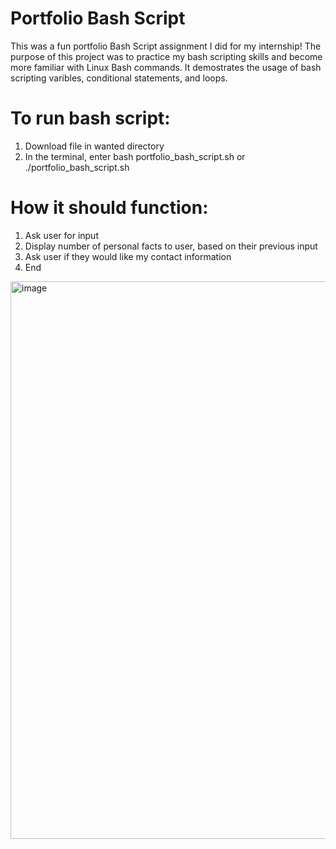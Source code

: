 # Portfolio Bash Script
This was a fun portfolio Bash Script assignment I did for my internship! 
The purpose of this project was to practice my bash scripting skills and become more familiar with Linux Bash commands. It demostrates the usage of bash scripting varibles, conditional statements, and loops.

# To run bash script:
1. Download file in wanted directory
2. In the terminal, enter bash portfolio_bash_script.sh or ./portfolio_bash_script.sh

# How it should function:
1. Ask user for input
2. Display number of personal facts to user, based on their previous input
3. Ask user if they would like my contact information
4. End

<img width="892" alt="image" src="https://user-images.githubusercontent.com/101578754/168120482-86cff275-496f-42ac-ba4a-7e962f4ba0bc.png">

